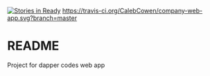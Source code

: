 [![Stories in Ready](https://badge.waffle.io/CalebCowen/company-web-app.png?label=ready&title=Ready)](https://waffle.io/CalebCowen/company-web-app) https://travis-ci.org/CalebCowen/company-web-app.svg?branch=master
# README

Project for dapper codes web app

